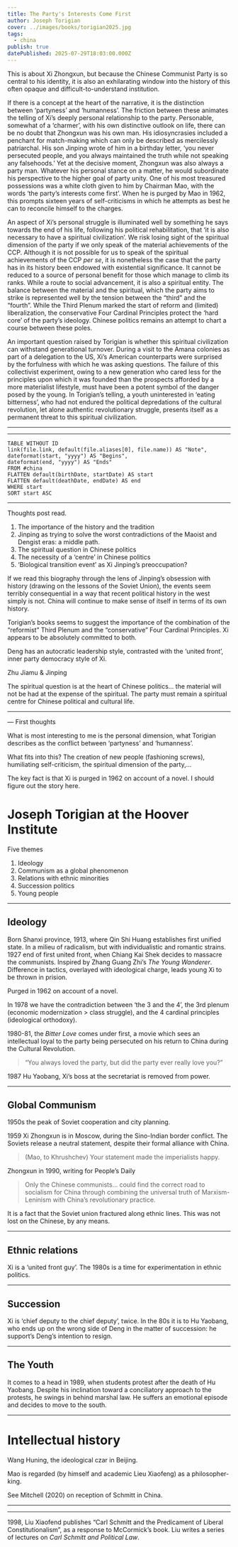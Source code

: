 ```yaml
---
title: The Party's Interests Come First
author: Joseph Torigian
cover: ../images/books/torigian2025.jpg
tags:
  - china
publish: true
datePublished: 2025-07-29T18:03:00.000Z
---
```

This is about Xi Zhongxun, but because the Chinese Communist Party is so central to his identity, it is also an exhilarating window into the history of this often opaque and difficult-to-understand institution. 

If there is a concept at the heart of the narrative, it is the distinction between  ‘partyness’ and ‘humanness’. The friction between these animates the telling of Xi’s deeply personal relationship to the party. Personable, somewhat of a ‘charmer’, with his own distinctive outlook on life, there can be no doubt that Zhongxun was his own man. His idiosyncrasies included a penchant for match-making which can only be described as mercilessly patriarchal. His son Jinping wrote of him in a birthday letter, ‘you never persecuted people, and you always maintained the truth while not speaking any falsehoods.’ Yet at the decisive moment, Zhongxun was also always a party man. Whatever his personal stance on a matter, he would subordinate his perspective to the higher goal of party unity. One of his most treasured possessions was a white cloth given to him by Chairman Mao, with the words ‘the party’s interests come first’. When he is purged by Mao in 1962, this prompts sixteen years of self-criticisms in which he attempts as best he can to reconcile himself to the charges. 

An aspect of Xi’s personal struggle is illuminated well by something he says towards the end of his life, following his political rehabilitation, that ‘it is also necessary to have a spiritual civilization’. We risk losing sight of the spiritual dimension of the party if we only speak of the material achievements of the CCP. Although it is not possible for us to speak of the spiritual achievements of the CCP *per se*, it is nonetheless the case that the party has in its history been endowed with existential significance. It cannot be reduced to a source of personal benefit for those which manage to climb its ranks. While a route to social advancement, it is also a spiritual entity. The balance between the material and the spiritual, which the party aims to strike is represented well by the tension between the “third” and the “fourth”.  While the Third Plenum marked the start of reform and (limited) liberalization, the conservative Four Cardinal Principles protect the ‘hard core’ of the party’s ideology. Chinese politics remains an attempt to chart a course between these poles. 

An important question raised by Torigian is whether this spiritual civilization can withstand generational turnover. During a visit to the Amana colonies as part of a delegation to the US, Xi’s American counterparts were surprised by the forfulness with which he was asking questions. The failure of this collectivist experiment, owing to a new generation who cared less for the principles upon which it was founded than the prospects afforded by a more materialist lifestyle, must have been a potent symbol of the danger posed by the young. In Torigian’s telling, a youth uninterested in ‘eating bitterness’, who had not endured the political depredations of the cultural revolution, let alone authentic revolutionary struggle, presents itself as a permanent threat to this spiritual civilization.
___
___
```dataview
TABLE WITHOUT ID 
link(file.link, default(file.aliases[0], file.name)) AS "Note", 
dateformat(start, "yyyy") AS "Begins", 
dateformat(end, "yyyy") AS "Ends"
FROM #china 
FLATTEN default(birthDate, startDate) AS start 
FLATTEN default(deathDate, endDate) AS end
WHERE start
SORT start ASC
```
___
Thoughts post read. 
1. The importance of the history and the tradition
2. Jinping as trying to solve the worst contradictions of the Maoist and Dengist eras: a middle path.
3. The spiritual question in Chinese politics
4. The necessity of a ‘centre’ in Chinese politics
5. ‘Biological transition event’ as Xi Jinping’s preoccupation?

If we read this biography through the lens of Jinping’s obsession with history (drawing on the lessons of the Soviet Union), the events seem terribly consequential in a way that recent political history in the west simply is not. China will continue to make sense of itself in terms of its own history. 

Torigian’s books seems to suggest the importance of the combination of the “reformist” Third Plenum and the “conservative” Four Cardinal Principles. Xi appears to be absolutely committed to both. 

Deng has an autocratic leadership style, contrasted with the ‘united front’, inner party democracy style of Xi.

Zhu Jiamu & Jinping

The spiritual question is at the heart of Chinese politics… the material will not be had at the expense of the spiritual. The party must remain a spiritual centre for Chinese political and cultural life.



___
— First thoughts

What is most interesting to me is the personal dimension, what Torigian describes as the conflict between ‘partyness’ and ‘humanness’. 

What fits into this? The creation of new people (fashioning screws), humiliating self-criticism, the spiritual dimension of the party,…

The key fact is that Xi is purged in 1962 on account of a novel. I should figure out the story here. 



# Joseph Torigian at the Hoover Institute
Five themes
1. Ideology
2. Communism as a global phenomenon
3. Relations with ethnic minorities
4. Succession politics
5. Young people
___
## Ideology
Born Shanxi province, 1913, where Qin Shi Huang establishes first unified state. In a milieu of radicalism, but with individualistic and romantic strains. 1927 end of first united front, when Chiang Kai Shek decides to massacre the communists. Inspired by Zhang Guang Zhi’s *The Young Wanderer*. Difference in tactics, overlayed with ideological charge, leads young Xi to be thrown in prision.

Purged in 1962 on account of a novel.

In 1978 we have the contradiction between ‘the 3 and the 4’, the 3rd plenum (economic modernization > class struggle), and the 4 cardinal principles (ideological orthodoxy).

1980-81, the *Bitter Love* comes under first, a movie which sees an intellectual loyal to the party being persecuted on his return to China during the Cultural Revolution.

> “You always loved the party, but did the party ever really love you?”

1987 Hu Yaobang, Xi’s boss at the secretariat is removed from power.

___
## Global Communism
1950s the peak of Soviet cooperation and city planning. 

1959 Xi Zhongxun is in Moscow, during the Sino-Indian border conflict. The Soviets release a neutral statement, despite their formal alliance with China.

> (Mao, to Khrushchev) Your statement made the imperialists happy.

Zhongxun in 1990, writing for People’s Daily

> Only the Chinese communists… could find the correct road to socialism for China through combining the universal truth of Marxism-Leninism with China’s revolutionary practice.

It is a fact that the Soviet union fractured along ethnic lines. This was not lost on the Chinese, by any means.
___
## Ethnic relations
Xi is a ‘united front guy’. The 1980s is a time for experimentation in ethnic politics.
___
## Succession
Xi is ‘chief deputy to the chief deputy’, twice. In the 80s it is to Hu Yaobang, who ends up on the wrong side of Deng in the matter of succession: he support’s Deng’s intention to resign.
___
## The Youth

It comes to a head in 1989, when students protest after the death of Hu Yaobang. Despite his inclination toward a conciliatory approach to the protests, he swings in behind marshal law. He suffers an emotional episode and decides to move to the south.

___
# Intellectual history
Wang Huning, the ideological czar in Beijing.

Mao is regarded (by himself and academic Lieu Xiaofeng) as a philosopher-king. 

See Mitchell (2020) on reception of Schmitt in China.

___
___

1998, Liu Xiaofend publishes “Carl Schmitt and the Predicament of Liberal Constitutionalism”, as a response to McCormick’s book. Liu writes a series of lectures on *Carl Schmitt and Political Law*. 

